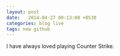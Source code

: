 ```yaml
---
layout: post
date:   2014-04-27 00:13:00 +0530
categories: blog live 
tags: new github
---
```


I have always loved playing Counter Strike. 
